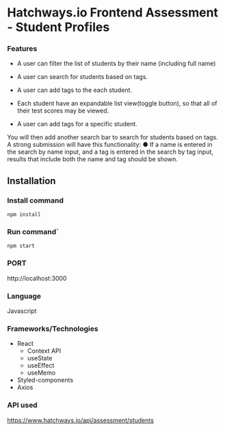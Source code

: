 # Hatchways.io Frontend Assessment - Student Profiles

### Features

- A user can filter the list of students by their name (including full name)
- A user can search for students based on tags.
- A user can add tags to the each student.
- Each student have an expandable list view(toggle button), so that all of their test scores may be viewed.


 - A user can add tags for a specific student.

You will then add another search bar to search for students based on tags.
A strong submission will have this functionality:
  ● If a name is entered in the search by name input, and a tag is entered in the
  search by tag input, results that include both the name and tag should be shown.





## Installation

### Install command
```
npm install
```
### Run command`
```
npm start
```
### PORT

http://localhost:3000

### Language

Javascript

### Frameworks/Technologies

* React
    * Context API
    * useState
    * useEffect
    * useMemo
* Styled-components
* Axios


### API used

https://www.hatchways.io/api/assessment/students